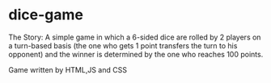 # dice-game

The Story: A simple game in which a 6-sided dice are rolled by 2 players on a turn-based basis (the one who gets 1 point transfers the turn to his opponent) and the winner is determined by the one who reaches 100 points.

Game written by HTML,JS and CSS
